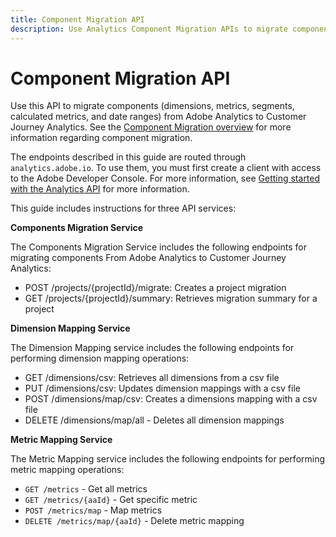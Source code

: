 ```yaml
---
title: Component Migration API
description: Use Analytics Component Migration APIs to migrate components from Adobe Analytics to CJA.
---
```


# Component Migration API

Use this API to migrate components (dimensions, metrics, segments, calculated metrics, and date ranges) from Adobe Analytics to Customer Journey Analytics. See the [Component Migration overview](https://experienceleague.adobe.com/en/docs/analytics/admin/admin-tools/component-migration/component-migration) for more information regarding component migration.

The endpoints described in this guide are routed through `analytics.adobe.io`. To use them, you must first create a client with access to the Adobe Developer Console. For more information, see [Getting started with the Analytics API](https://developer.adobe.com/analytics-apis/docs/2.0/guides/) for more information.

This guide includes instructions for three API services:

**Components Migration Service**

The Components Migration Service includes the following endpoints for migrating components From Adobe Analytics to Customer Journey Analytics:

* POST /projects/{projectId}/migrate: Creates a project migration
* GET /projects/{projectId}/summary: Retrieves migration summary for a project

**Dimension Mapping Service**

The Dimension Mapping service includes the following endpoints for performing dimension mapping operations:

* GET /dimensions/csv: Retrieves all dimensions from a csv file
* PUT /dimensions/csv: Updates dimension mappings with a csv file
* POST /dimensions/map/csv: Creates a dimensions mapping with a csv file
* DELETE /dimensions/map/all - Deletes all dimension mappings

**Metric Mapping Service**

The Metric Mapping service includes the following endpoints for performing metric mapping operations:

- `GET /metrics` - Get all metrics
- `GET /metrics/{aaId}` - Get specific metric
- `POST /metrics/map` - Map metrics
- `DELETE /metrics/map/{aaId}` - Delete metric mapping


